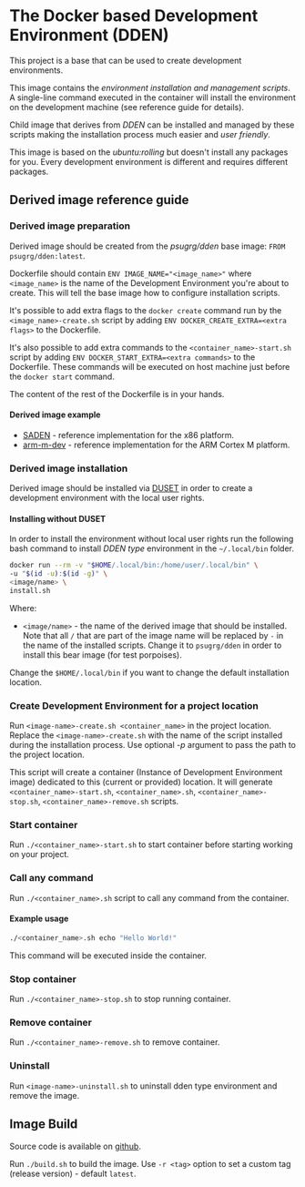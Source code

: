 # The Docker based Development Environment (DDEN)

This project is a base that can be used to create development environments.

This image contains the *environment installation and management scripts*.
A single-line command executed in the container will install the environment
on the development machine (see reference guide for details).

Child image that derives from *DDEN* can be installed and managed by these
scripts making the installation process much easier and *user friendly*.

This image is based on the *ubuntu:rolling* but doesn't install any packages
for you. Every development environment is different and requires different
packages.

## Derived image reference guide

### Derived image preparation

Derived image should be created from the *psugrg/dden* base image:
`FROM psugrg/dden:latest`.

Dockerfile should contain `ENV IMAGE_NAME="<image_name>"` where `<image_name>`
is the name of the Development Environment you're about to create.
This will tell the base image how to configure installation scripts.

It's possible to add extra flags to the `docker create` command run by the
`<image_name>-create.sh` script by adding `ENV DOCKER_CREATE_EXTRA=<extra flags>`
to the Dockerfile.

It's also possible to add extra commands to the `<container_name>-start.sh`
script by adding `ENV DOCKER_START_EXTRA=<extra commands>` to the Dockerfile.
These commands will be executed on host machine just before the `docker start`
command.

The content of the rest of the Dockerfile is in your hands.

#### Derived image example

- [SADEN](https://github.com/psugrg/saden) - reference implementation for the
x86 platform.
- [arm-m-dev](https://github.com/psugrg/arm-m-dev) - reference implementation
for the ARM Cortex M platform.

### Derived image installation

Derived image should be installed via [DUSET](https://github.com/psugrg/duset)
in order to create a development environment with the local user rights.

#### Installing without DUSET

In order to install the environment without local user rights run the following
bash command to install *DDEN type* environment in the `~/.local/bin` folder.

```bash
docker run --rm -v "$HOME/.local/bin:/home/user/.local/bin" \
-u "$(id -u):$(id -g)" \
<image/name> \
install.sh
```

Where:

- `<image/name>` - the name of the derived image that should be installed.
Note that all `/` that are part of the image name will be replaced by `-` in
the name of the installed scripts. Change it to `psugrg/dden` in order to
install this bear image (for test porpoises).

Change the `$HOME/.local/bin` if you want to change the default installation
location.

### Create Development Environment for a project location

Run `<image-name>-create.sh <container_name>` in the project location. Replace
the `<image-name>-create.sh` with the name of the script installed during the
installation process. Use optional *-p* argument to pass the path to the project
location.

This script will create a container (Instance of Development Environment image)
dedicated to this (current or provided) location. It will generate
`<container_name>-start.sh`, `<container_name>.sh`, `<container_name>-stop.sh`,
`<container_name>-remove.sh` scripts.

### Start container

Run `./<container_name>-start.sh` to start container before starting working on
your project.

### Call any command

Run `./<container_name>.sh` script to call any command from the container.

#### Example usage

```bash
./<container_name>.sh echo "Hello World!"
```

This command will be executed inside the container.

### Stop container

Run `./<container_name>-stop.sh` to stop running container.

### Remove container

Run `./<container_name>-remove.sh` to remove container.

### Uninstall

Run `<image-name>-uninstall.sh` to uninstall dden type environment and remove the
image.

## Image Build

Source code is available on [github](https://github.com/psugrg/dden).

Run `./build.sh` to build the image. Use `-r <tag>` option to set a custom tag
(release version) - default `latest`.
